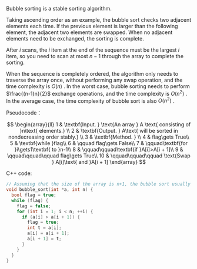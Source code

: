 Bubble sorting is a stable sorting algorithm.

Taking ascending order as an example, the bubble sort checks two adjacent elements each time. If the previous element is larger than the following element, the adjacent two elements are swapped. When no adjacent elements need to be exchanged, the sorting is complete.

After $i$ scans, the $i$ item at the end of the sequence must be the largest $i$ item, so you need to scan at most $n-1$ through the array to complete the sorting.

When the sequence is completely ordered, the algorithm only needs to traverse the array once, without performing any swap operation, and the time complexity is $O(n)$ . In the worst case, bubble sorting needs to perform $\frac{(n-1)n}{2}$ exchange operations, and the time complexity is $O(n^2)$ . In the average case, the time complexity of bubble sort is also $O(n^2)$ .

Pseudocode：

$$
\begin{array}{ll}
1 & \textbf{Input. } \text{An array } A \text{ consisting of }n\text{ elements.} \\
2 & \textbf{Output. } A\text{ will be sorted in nondecreasing order stably.} \\
3 & \textbf{Method. }  \\
4 & flag\gets True\\
5 & \textbf{while }flag\\
6 & \qquad flag\gets False\\
7 & \qquad\textbf{for }i\gets1\textbf{ to }n-1\\
8 & \qquad\qquad\textbf{if }A[i]>A[i + 1]\\
9 & \qquad\qquad\qquad flag\gets True\\
10 & \qquad\qquad\qquad \text{Swap } A[i]\text{ and }A[i + 1]
\end{array}
$$

C++ code:

```cpp
// Assuming that the size of the array is n+1, the bubble sort usually starts from the index 1
void bubble_sort(int *a, int n) {
  bool flag = true;
  while (flag) {
    flag = false;
    for (int i = 1; i < n; ++i) {
      if (a[i] > a[i + 1]) {
        flag = true;
        int t = a[i];
        a[i] = a[i + 1];
        a[i + 1] = t;
      }
    }
  }
}
```
